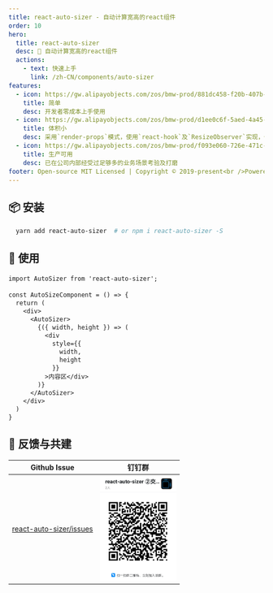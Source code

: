 ```yaml
---
title: react-auto-sizer - 自动计算宽高的react组件
order: 10
hero:
  title: react-auto-sizer
  desc: 📖 自动计算宽高的react组件
  actions:
    - text: 快速上手
      link: /zh-CN/components/auto-sizer
features:
  - icon: https://gw.alipayobjects.com/zos/bmw-prod/881dc458-f20b-407b-947a-95104b5ec82b/k79dm8ih_w144_h144.png
    title: 简单
    desc: 开发者零成本上手使用
  - icon: https://gw.alipayobjects.com/zos/bmw-prod/d1ee0c6f-5aed-4a45-a507-339a4bfe076c/k7bjsocq_w144_h144.png
    title: 体积小
    desc: 采用`render-props`模式，使用`react-hook`及`ResizeObserver`实现，代码最大化精简
  - icon: https://gw.alipayobjects.com/zos/bmw-prod/f093e060-726e-471c-a53e-e988ed3f560c/kj9t9sk7_w144_h144.png
    title: 生产可用
    desc: 已在公司内部经受过足够多的业务场景考验及打磨
footer: Open-source MIT Licensed | Copyright © 2019-present<br />Powered by react-auto-sizer
---
```


## 📦 安装

```bash
  yarn add react-auto-sizer  # or npm i react-auto-sizer -S
```


## 🔨 使用

```tsx | pure
import AutoSizer from 'react-auto-sizer';

const AutoSizeComponent = () => {
  return (
    <div>
      <AutoSizer>
        {({ width, height }) => (
          <div
            style={{
              width,
              height
            }}
          >内容区</div>
        )}
      </AutoSizer>
    </div>
  )
}
```

## 🔑 反馈与共建

| Github Issue | 钉钉群 |
| --- | --- |
| [react-auto-sizer/issues](https://github.com/niexq/react-auto-sizer/issues) | <img src="https://raw.githubusercontent.com/niexq/picbed/main/picgo/autosizerdingding.jpeg" width="150" /> |
